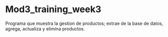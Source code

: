 # Mod3_training_week3
Programa que muestra la gestion de productos; extrae de la base de datos, agrega, actualiza y elimina productos.
